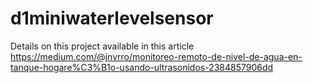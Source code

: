 # d1miniwaterlevelsensor

Details on this project available in this article https://medium.com/@jnvrro/monitoreo-remoto-de-nivel-de-agua-en-tanque-hogare%C3%B1o-usando-ultrasonidos-2384857906dd

